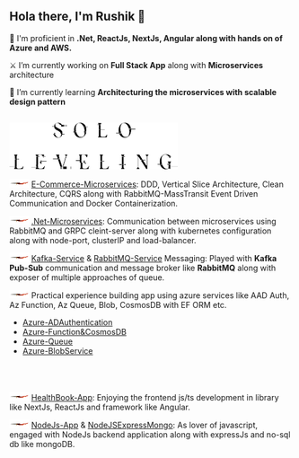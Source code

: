 ## Hola there, I'm Rushik 👋

🥷 I'm proficient in __.Net, ReactJs, NextJs, Angular along with hands on of Azure and AWS.__

⚔️ I’m currently working on __Full Stack App__ along with **Microservices** architecture

🤺 I’m currently learning __Architecturing the microservices with scalable design pattern__

##

<img src="https://github.com/Rikiricks/Rikiricks/blob/main/stacked_black.webp" alt="Solo Leveling" style="width:300px;" />

<img src="https://github.com/Rikiricks/Rikiricks/blob/main/red-dagger-h.jpg" alt="Red" style="width:35px;height:15px;" /> [E-Commerce-Microservices](https://github.com/Rikiricks/EShopMicroservices): DDD, Vertical Slice Architecture, Clean Architecture, CQRS along with RabbitMQ-MassTransit Event Driven Communication and Docker Containerization.

<img src="https://github.com/Rikiricks/Rikiricks/blob/main/red-dagger-h.jpg" alt="Red" style="width:35px;height:15px;" /> [.Net-Microservices](https://github.com/Rikiricks/.NetCore-Microservices): Communication between microservices using RabbitMQ and GRPC cleint-server along with kubernetes configuration along with node-port, clusterIP and load-balancer.

<img src="https://github.com/Rikiricks/Rikiricks/blob/main/red-dagger-h.jpg" alt="Red" style="width:35px;height:15px;" /> [Kafka-Service](https://github.com/Rikiricks/KafkaMicroservices) & [RabbitMQ-Service](https://github.com/Rikiricks/RabbitMQDotNet) Messaging: Played with **Kafka Pub-Sub** communication and message broker like **RabbitMQ** along with exposer of multiple approaches of queue.

<img src="https://github.com/Rikiricks/Rikiricks/blob/main/red-dagger-h.jpg" alt="Red" style="width:35px;height:15px;" /> Practical experience building app using azure services like AAD Auth, Az Function, Az Queue, Blob, CosmosDB with EF ORM etc.
- [Azure-ADAuthentication](https://github.com/Rikiricks/AzureWebAPIs/blob/master/Program.cs)
- [Azure-Function&CosmosDB](https://github.com/Rikiricks/AzureCosmosCrud)
- [Azure-Queue](https://github.com/Rikiricks/AzureQueueStorage)
- [Azure-BlobService](https://github.com/Rikiricks/AzureWebAPIs/tree/master/Service)

<br>

<img src="https://github.com/Rikiricks/Rikiricks/blob/main/red-dagger-h.jpg" alt="Red" style="margin-top:20px;width:35px;height:15px;" /> [HealthBook-App](https://github.com/Rikiricks/Healthbook): Enjoying the frontend js/ts development in library like NextJs, ReactJs and framework like Angular.

<img src="https://github.com/Rikiricks/Rikiricks/blob/main/red-dagger-h.jpg" alt="Red" style="width:35px;height:15px;" /> [NodeJs-App](https://github.com/Rikiricks/NodeJS-Foundation) & [NodeJSExpressMongo](https://github.com/Rikiricks/NodeExpressMongo): As lover of javascript, engaged with NodeJs backend application along with expressJs and no-sql db like mongoDB.



